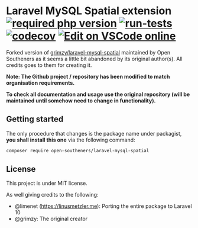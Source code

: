 Laravel MySQL Spatial extension [![required php version](https://img.shields.io/packagist/php-v/open-southeners/laravel-mysql-spatial)](https://www.php.net/supported-versions.php) [![run-tests](https://github.com/open-southeners/laravel-mysql-spatial/actions/workflows/tests.yml/badge.svg?branch=main)](https://github.com/open-southeners/laravel-mysql-spatial/actions/workflows/tests.yml) [![codecov](https://codecov.io/gh/open-southeners/laravel-mysql-spatial/branch/main/graph/badge.svg?token=LjNbU4Sp2Z)](https://codecov.io/gh/open-southeners/laravel-mysql-spatial) [![Edit on VSCode online](https://img.shields.io/badge/vscode-edit%20online-blue?logo=visualstudiocode)](https://vscode.dev/github/open-southeners/laravel-mysql-spatial)
===

Forked version of [grimzy/laravel-mysql-spatial](https://github.com/grimzy/laravel-mysql-spatial) maintained by Open Southeners as it seems a little bit abandoned by its original author(s). All credits goes to them for creating it.

**Note: The Github project / repository has been modified to match organisation requirements.**

**To check all documentation and usage use the original repository (will be maintained until somehow need to change in functionality).**

## Getting started

The only procedure that changes is the package name under packagist, **you shall install this one** via the following command:

```sh
composer require open-southeners/laravel-mysql-spatial
```

## License

This project is under MIT license. 

As well giving credits to the following:

* @limenet (https://linusmetzler.me): Porting the entire package to Laravel 10
* @grimzy: The original creator